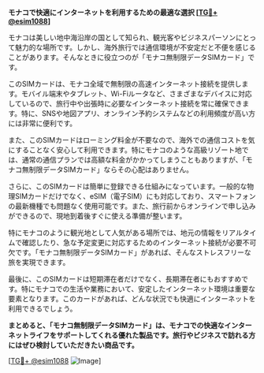 **モナコで快適にインターネットを利用するための最適な選択 [[TG💪+ @esim1088](https://t.me/s/esim1088)]**

モナコは美しい地中海沿岸の国として知られ、観光客やビジネスパーソンにとって魅力的な場所です。しかし、海外旅行では通信環境が不安定だと不便を感じることがあります。そんなときに役立つのが「モナコ無制限データSIMカード」です。

このSIMカードは、モナコ全域で無制限の高速インターネット接続を提供します。モバイル端末やタブレット、Wi-Fiルータなど、さまざまなデバイスに対応しているので、旅行中や出張時に必要なインターネット接続を常に確保できます。特に、SNSや地図アプリ、オンライン予約システムなどの利用頻度が高い方には非常に便利です。

また、このSIMカードはローミング料金が不要なので、海外での通信コストを気にすることなく安心して利用できます。特にモナコのような高級リゾート地では、通常の通信プランでは高額な料金がかかってしまうこともありますが、「モナコ無制限データSIMカード」ならその心配はありません。

さらに、このSIMカードは簡単に登録できる仕組みになっています。一般的な物理SIMカードだけでなく、eSIM（電子SIM）にも対応しており、スマートフォンの最新機種でも問題なく使用可能です。また、旅行前からオンラインで申し込みができるので、現地到着後すぐに使える準備が整います。

特にモナコのように観光地として人気がある場所では、地元の情報をリアルタイムで確認したり、急な予定変更に対応するためのインターネット接続が必要不可欠です。「モナコ無制限データSIMカード」があれば、そんなストレスフリーな旅を実現できます。

最後に、このSIMカードは短期滞在者だけでなく、長期滞在者にもおすすめです。特にモナコでの生活や業務において、安定したインターネット環境は重要な要素となります。このカードがあれば、どんな状況でも快適にインターネットを利用できるでしょう。

**まとめると、「モナコ無制限データSIMカード」は、モナコでの快適なインターネットライフをサポートしてくれる優れた製品です。旅行やビジネスで訪れる方にはぜひ検討していただきたい商品です。**

[[TG💪+ @esim1088](https://t.me/s/esim1088) ![Image](https://i.postimg.cc/Y0z9fWf4/image.png)]
